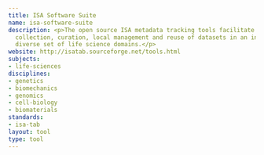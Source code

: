 ```yaml
---
title: ISA Software Suite
name: isa-software-suite
description: <p>The open source ISA metadata tracking tools facilitate <a href="../standards/isa-tab.html">ISA-TAB</a>-compliant
  collection, curation, local management and reuse of datasets in an increasingly
  diverse set of life science domains.</p>
website: http://isatab.sourceforge.net/tools.html
subjects:
- life-sciences
disciplines:
- genetics
- biomechanics
- genomics
- cell-biology
- biomaterials
standards:
- isa-tab
layout: tool
type: tool
---
```


